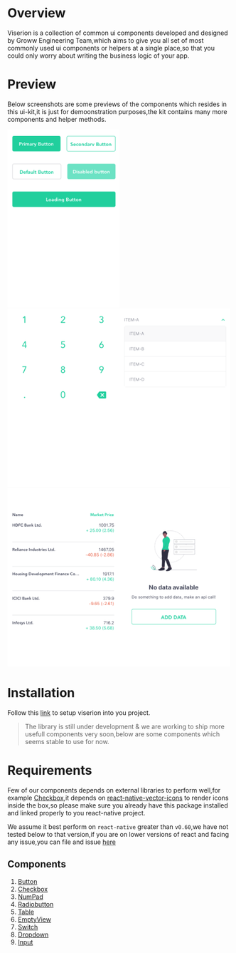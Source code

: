 # Overview

Viserion is a collection of common ui components developed and designed by Groww Engineering Team,which aims to give you all set of most commonly used ui components or helpers at a single place,so that you could only worry about writing the business logic of your app.

# Preview

Below screenshots are some previews of the components which resides in this ui-kit,it is just for demoonstration purposes,the kit contains many more components and helper methods.

 <img src="documentation/static/img/ButtonScreen.png" height="400"/><img src="documentation/static/img/NumpadScreen.png" height="400"/><img src="documentation/static/img/DropdownScreen.png" height="400"/> <img src="documentation/static/img/TableScreen.png" height="400" /><img src="documentation/static/img/EmptyScreen.png" height="400" />


# Installation

Follow this [link](https://groww.github.io/viserion/docs/getting-started) to setup viserion into you project.

> The library is still under development & we are working to ship more usefull components very soon,below are some components which seems stable to use for now.

# Requirements

Few of our components depends on external libraries to perform well,for example [Checkbox](https://groww.github.io/viserion/docs/checkbox),it depends on [react-native-vector-icons](https://www.npmjs.com/package/react-native-vector-icons) to render icons inside the box,so please make sure you already have this package installed and linked properly to you react-native project.

We assume it best perform on `react-native` greater than `v0.60`,we have not tested below to that version,if you are on lower versions of react and facing any issue,you can file and issue [here](https://github.com/Groww/viserion/issues/new)

## Components

1. [Button](https://groww.github.io/viserion/docs/button)
2. [Checkbox](https://groww.github.io/viserion/docs/checkbox)
3. [NumPad](https://groww.github.io/viserion/docs/numpad)
4. [Radiobutton](https://groww.github.io/viserion/docs/checkbox)
5. [Table](https://groww.github.io/viserion/docs/table)
6. [EmptyView](https://groww.github.io/viserion/docs/emptyview)
7. [Switch](https://groww.github.io/viserion/docs/switch)
8. [Dropdown](https://groww.github.io/viserion/docs/dropdown)
9. [Input](https://groww.github.io/viserion/docs/input)


